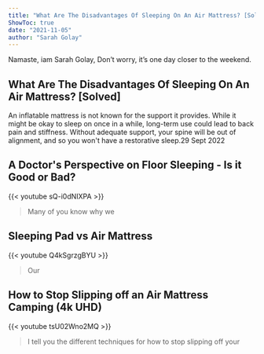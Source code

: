 ```yaml
---
title: "What Are The Disadvantages Of Sleeping On An Air Mattress? [Solved]"
ShowToc: true 
date: "2021-11-05"
author: "Sarah Golay" 
---
```


Namaste, iam Sarah Golay, Don’t worry, it’s one day closer to the weekend.
## What Are The Disadvantages Of Sleeping On An Air Mattress? [Solved]
 An inflatable mattress is not known for the support it provides. While it might be okay to sleep on once in a while, long-term use could lead to back pain and stiffness. Without adequate support, your spine will be out of alignment, and so you won't have a restorative sleep.29 Sept 2022

## A Doctor's Perspective on Floor Sleeping - Is it Good or Bad?
{{< youtube sQ-i0dNIXPA >}}
>Many of you know why we 

## Sleeping Pad vs Air Mattress
{{< youtube Q4kSgrzgBYU >}}
>Our 

## How to Stop Slipping off an Air Mattress Camping (4k UHD)
{{< youtube tsU02Wno2MQ >}}
>I tell you the different techniques for how to stop slipping off your 

